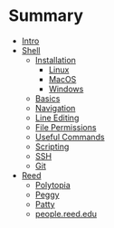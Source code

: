 # Summary

- [Intro](./intro.md)
- [Shell](./shell/overview.md)
  - [Installation](./shell/installation/index.md)
    - [Linux](./shell/installation/linux.md)
    - [MacOS](./shell/installation/macos.md)
    - [Windows]()
  - [Basics](./shell/basics.md)
  - [Navigation](./shell/navigation.md)
  - [Line Editing](./shell/line-editing.md)
  - [File Permissions](./shell/file-perms.md)
  - [Useful Commands](./shell/useful-cmds.md)
  - [Scripting](./shell/scripting.md)
  - [SSH]()
  - [Git]()
- [Reed](./reed/overview.md)
  - [Polytopia](./reed/polytopia.md)
  - [Peggy]()
  - [Patty]()
  - [people.reed.edu](./reed/website.md)
